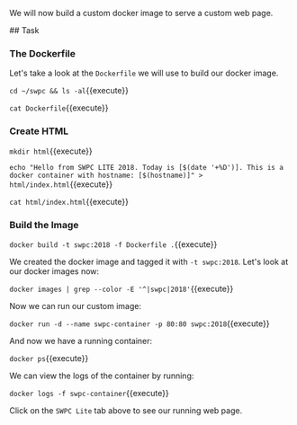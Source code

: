 We will now build a custom docker image to serve a custom web page.

## Task

### The Dockerfile

Let's take a look at the `Dockerfile` we will use to build our docker image.

`cd ~/swpc && ls -al`{{execute}}

`cat Dockerfile`{{execute}}

### Create HTML

`mkdir html`{{execute}}

`echo "Hello from SWPC LITE 2018. Today is [$(date '+%D')]. This is a docker container with hostname: [$(hostname)]" > html/index.html`{{execute}}

`cat html/index.html`{{execute}}

### Build the Image

`docker build -t swpc:2018 -f Dockerfile .`{{execute}}

We created the docker image and tagged it with `-t swpc:2018`. Let's look at our docker images now:

`docker images | grep --color -E '^|swpc|2018'`{{execute}}

Now we can run our custom image:

`docker run -d --name swpc-container -p 80:80 swpc:2018`{{execute}}

And now we have a running container:

`docker ps`{{execute}}

We can view the logs of the container by running:

`docker logs -f swpc-container`{{execute}}

Click on the `SWPC Lite` tab above to see our running web page.